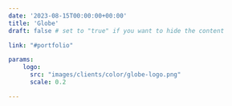 ```yaml
---
date: '2023-08-15T00:00:00+00:00'
title: 'Globe'
draft: false # set to "true" if you want to hide the content

link: "#portfolio" 

params:
    logo:
      src: "images/clients/color/globe-logo.png"
      scale: 0.2

---
```


